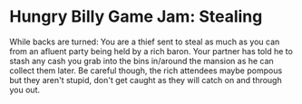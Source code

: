 # Hungry Billy Game Jam: Stealing

While backs are turned:
You are a thief sent to steal as much as you can from an afluent party being held by a rich baron. Your partner has told he to stash any cash you grab into the bins in/around the mansion as he can collect them later. Be careful though, the rich attendees maybe pompous but they aren't stupid, don't get caught as they will catch on and through you out.


 
